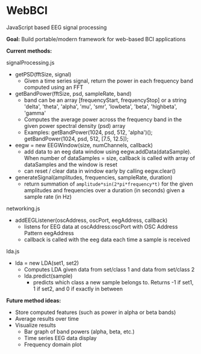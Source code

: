 # WebBCI
JavaScript based EEG signal processing

**Goal:** Build portable/modern framework for web-based BCI applications

**Current methods:**

signalProcessing.js

- getPSD(fftSize, signal)
   - Given a time series signal, return the power in each frequency band computed using an FFT
 - getBandPower(fftSize, psd, sampleRate, band)
   - band can be an array [frequencyStart, frequencyStop] or a string 'delta', 'theta', 'alpha', 'mu', 'smr', 'lowbeta', 'beta', 'highbeta', 'gamma'
   - Computes the average power across the frequency band in the given power spectral density (psd) array
   - Examples: getBandPower(1024, psd, 512, 'alpha')(); getBandPower(1024, psd, 512, [7.5, 12.5]);
 - eegw = new EEGWindow(size, numChannels, callback)
   - add data to an eeg data window using eegw.addData(dataSample). When number of dataSamples = size, callback is called with array of dataSamples and the window is reset
   - can reset / clear data in window early by calling eegw.clear()
 - generateSignal(amplitudes, frequencies, sampleRate, duration)
   - return summation of `amplitude*sin(2*pi*frequency*t)` for the given amplitudes and frequencies over a duration (in seconds) given a sample rate (in Hz)

networking.js

- addEEGListener(oscAddress, oscPort, eegAddress, callback)
   - listens for EEG data at oscAddress:oscPort with OSC Address Pattern eegAddress
   - callback is called with the eeg data each time a sample is received

lda.js

- lda = new LDA(set1, set2)
   - Computes LDA given data from set/class 1 and data from set/class 2
   - lda.predict(sample)
     - predicts which class a new sample belongs to. Returns -1 if set1, 1 if set2, and 0 if exactly in between


**Future method ideas:**
 - Store computed features (such as power in alpha or beta bands)
 - Average results over time
 - Visualize results
   - Bar graph of band powers (alpha, beta, etc.)
   - Time series EEG data display
   - Frequency domain plot
